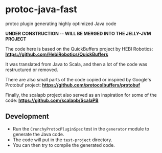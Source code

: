 # protoc-java-fast

protoc plugin generating highly optimized Java code

**UNDER CONSTRUCTION -- WILL BE MERGED INTO THE JELLY-JVM PROJECT**

The code here is based on the QuickBuffers project by HEBI Robotics: **https://github.com/HebiRobotics/QuickBuffers**

It was translated from Java to Scala, and then a lot of the code was restructured or removed.

There are also small parts of the code copied or inspired by Google's Protobuf project: **https://github.com/protocolbuffers/protobuf**

Finally, the scalapb project also served as an inspiration for some of the code: **https://github.com/scalapb/ScalaPB**

## Development

- Run the `CrunchyProtocPluginSpec` test in the `generator` module to generate the Java code.
- The code will put in the `test-project` directory.
- You can then try to compile the generated code.

